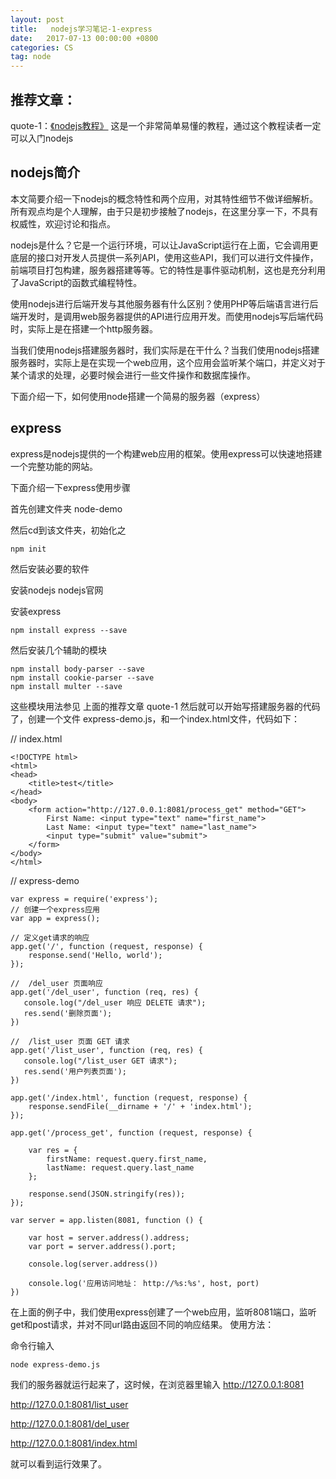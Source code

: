 ```yaml
---
layout: post
title:   nodejs学习笔记-1-express
date:   2017-07-13 00:00:00 +0800
categories: CS
tag: node
---
```

## 推荐文章：

quote-1：[《nodejs教程》](http://www.runoob.com/nodejs/nodejs-tutorial.html) 这是一个非常简单易懂的教程，通过这个教程读者一定可以入门nodejs

## nodejs简介

   本文简要介绍一下nodejs的概念特性和两个应用，对其特性细节不做详细解析。所有观点均是个人理解，由于只是初步接触了nodejs，在这里分享一下，不具有权威性，欢迎讨论和指点。

   nodejs是什么？它是一个运行环境，可以让JavaScript运行在上面，它会调用更底层的接口对开发人员提供一系列API，使用这些API，我们可以进行文件操作，前端项目打包构建，服务器搭建等等。它的特性是事件驱动机制，这也是充分利用了JavaScript的函数式编程特性。

   使用nodejs进行后端开发与其他服务器有什么区别？使用PHP等后端语言进行后端开发时，是调用web服务器提供的API进行应用开发。而使用nodejs写后端代码时，实际上是在搭建一个http服务器。

   当我们使用nodejs搭建服务器时，我们实际是在干什么？当我们使用nodejs搭建服务器时，实际上是在实现一个web应用，这个应用会监听某个端口，并定义对于某个请求的处理，必要时候会进行一些文件操作和数据库操作。

   下面介绍一下，如何使用node搭建一个简易的服务器（express）

## express

   express是nodejs提供的一个构建web应用的框架。使用express可以快速地搭建一个完整功能的网站。

   下面介绍一下express使用步骤

首先创建文件夹 node-demo

然后cd到该文件夹，初始化之

```
npm init  
```

然后安装必要的软件

安装nodejs  nodejs官网

安装express

```
npm install express --save  
```

然后安装几个辅助的模块

```
npm install body-parser --save  
npm install cookie-parser --save  
npm install multer --save  
```

这些模块用法参见 上面的推荐文章 quote-1
然后就可以开始写搭建服务器的代码了，创建一个文件 express-demo.js，和一个index.html文件，代码如下：

// index.html

```
<!DOCTYPE html>  
<html>  
<head>  
    <title>test</title>  
</head>  
<body>  
    <form action="http://127.0.0.1:8081/process_get" method="GET">  
        First Name: <input type="text" name="first_name">  
        Last Name: <input type="text" name="last_name">  
        <input type="submit" value="submit">  
    </form>  
</body>  
</html> 
```
 
// express-demo

```
var express = require('express');  
// 创建一个express应用  
var app = express();  
  
// 定义get请求的响应  
app.get('/', function (request, response) {  
    response.send('Hello, world');  
});  
  
//  /del_user 页面响应  
app.get('/del_user', function (req, res) {  
   console.log("/del_user 响应 DELETE 请求");  
   res.send('删除页面');  
})  
   
//  /list_user 页面 GET 请求  
app.get('/list_user', function (req, res) {  
   console.log("/list_user GET 请求");  
   res.send('用户列表页面');  
})  
  
app.get('/index.html', function (request, response) {  
    response.sendFile(__dirname + '/' + 'index.html');  
});  
  
app.get('/process_get', function (request, response) {  
  
    var res = {  
        firstName: request.query.first_name,  
        lastName: request.query.last_name  
    };  
  
    response.send(JSON.stringify(res));  
});  
  
var server = app.listen(8081, function () {  
  
    var host = server.address().address;  
    var port = server.address().port;  
  
    console.log(server.address())  
  
    console.log('应用访问地址： http://%s:%s', host, port)  
})  
```

在上面的例子中，我们使用express创建了一个web应用，监听8081端口，监听get和post请求，并对不同url路由返回不同的响应结果。
使用方法：

命令行输入

```
node express-demo.js  
```

我们的服务器就运行起来了，这时候，在浏览器里输入 
http://127.0.0.1:8081

http://127.0.0.1:8081/list_user

http://127.0.0.1:8081/del_user

http://127.0.0.1:8081/index.html

就可以看到运行效果了。

